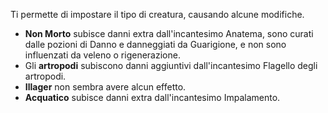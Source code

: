 Ti permette di impostare il tipo di creatura, causando alcune modifiche.
* **Non Morto** subisce danni extra dall'incantesimo Anatema, sono curati dalle pozioni di Danno e danneggiati da Guarigione, e non sono influenzati da veleno o rigenerazione.
* Gli **artropodi** subiscono danni aggiuntivi dall'incantesimo Flagello degli artropodi.
* **Illager** non sembra avere alcun effetto.
* **Acquatico** subisce danni extra dall'incantesimo Impalamento. 